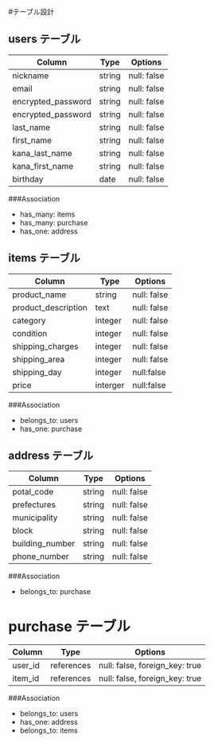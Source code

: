 #テーブル設計

## users テーブル

| Column                | Type   | Options     |
| --------------------- | -------| ----------- |
| nickname              | string | null: false |
| email                 | string | null: false |
| encrypted_password    | string | null: false |
| encrypted_password    | string | null: false |
| last_name             | string | null: false |
| first_name            | string | null: false |
| kana_last_name        | string | null: false |
| kana_first_name       | string | null: false |
| birthday              | date   | null: false |

###Association
- has_many: items
- has_many: purchase
- has_one: address

## items テーブル

| Column              | Type     | Options     |
| ------------------- | -------- | ----------- |
| product_name        | string   | null: false |
| product_description | text     | null: false |
| category            | integer  | null: false |
| condition           | integer  | null: false |
| shipping_charges    | integer  | null: false |
| shipping_area       | integer  | null: false |
| shipping_day        | integer  | null:false  |
| price               | interger | null:false  |

###Association
- belongs_to: users
- has_one: purchase

## address テーブル

| Column          | Type   | Options     |
|---------------- |--------|-------------|
| potal_code      | string | null: false |
| prefectures     | string | null: false |
| municipality    | string | null: false |
| block           | string | null: false |
| building_number | string | null: false |
| phone_number    | string | null: false |


###Association
- belongs_to: purchase

# purchase テーブル

| Column             | Type       | Options                        |
|--------------------| -----------|--------------------------------|
| user_id            | references | null: false, foreign_key: true |
| item_id            | references | null: false, foreign_key: true |

###Association
- belongs_to: users
- has_one: address
- belongs_to: items


